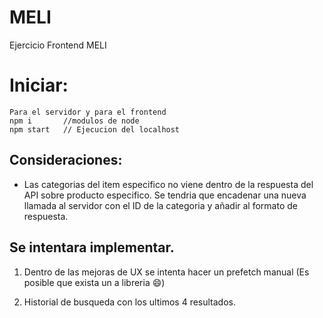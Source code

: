 # MELI
Ejercicio Frontend MELI

# Iniciar:


    Para el servidor y para el frontend
	npm i       //modulos de node
	npm start   // Ejecucion del localhost


## Consideraciones:

- Las categorias del item especifico no viene dentro de la respuesta del API sobre producto especifico. Se tendria que encadenar una nueva llamada al servidor con el ID de la categoria y añadir al formato de respuesta.

## Se intentara implementar.

1. Dentro de las mejoras de UX se intenta hacer un prefetch manual (Es posible que exista un a libreria :smile:)

2. Historial de busqueda con los ultimos 4 resultados.
